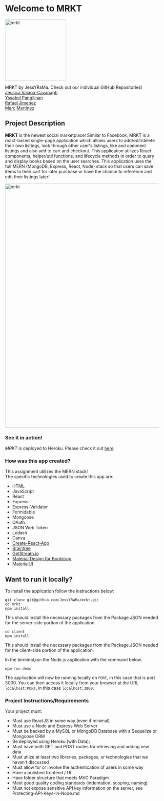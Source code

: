 # Welcome to MRKT

<img width="200" align = "center" alt="mrkt" src="https://user-images.githubusercontent.com/61812035/93033257-54ad0900-f5ea-11ea-9247-3c462b9c6ce9.png">

MRKT by JessYRaMa. Check out our individual GitHub Repositories!<br>
[Jessica Vaiana-Cavanagh](https://github.com/jessicavc)<br>
[Yssabel Pangilinan](https://github.com/YPangilinan)<br>
[Rafael Jimenez](https://github.com/Raffaj1208)<br>
[Marc Martinez](https://github.com/MarcM987)<br>

## Project Description
**MRKT** is the newest social marketplace! Similar to Facebook, MRKT is a react-based single-page application which allows users to add/edit/delete their own listings,
look through other user's listings, like and comment listings and also add to cart and checkout. This application utilizes React components, 
helper/util functions, and lifecycle methods in order to query and display books based on the user searches. 
This application uses the full MERN (MongoDB, Express, React, Node) stack so that users can save items to their cart for later purchase or have the chance
to reference and edit their listings later! <br>

<img width="800" align = "center" alt="mrkt" src="https://user-images.githubusercontent.com/61812035/93152634-082e0000-f6b4-11ea-9157-8b8d00d3e9ab.png">

### See it in action!
*MRKT* is deployed to Heroku. Please check it out [here](https://mrkt-jessyrama.herokuapp.com/)


### How was this app created?
This assignment utilizes the MERN stack!<br>
The specific technologies used to create this app are:
- HTML
- JavaScript
- React
- Express
- Express-Validator
- Formidable
- Mongoose
- OAuth
- JSON Web Token
- Lodash
- Canva
- [Create-React-App](https://github.com/facebook/create-react-app)
- [Braintree](https://www.braintreepayments.com/)
- [GetStream.io](https://getstream.io/)
- [Material Design for Bootstrap](https://mdbootstrap.com/docs/react/)
- [MaterialUI](https://material-ui.com/)


## Want to run it locally?
To install the application follow the instructions below:

	git clone git@github.com:JessYRaMa/mrkt.git
	cd mrkt
	npm install
  
  
This should install the necessary packages from the Package.JSON needed for the server-side portion of the application. 

	cd client
	npm install
  
  
This should install the necessary packages from the Package.JSON needed for the client-side portion of the application. 

In the terminal,run the Node.js application with the command below.

	npm run demo
  
The application will now be running locally on `PORT`, in this case that is port 3000. You can then access it locally from your browser at the URL `localhost:PORT`, in this case `localhost:3000`.


### Project Instructions/Requirements
Your project must:
* Must use ReactJS in some way (even if minimal)
* Must use a Node and Express Web Server
* Must be backed by a MySQL or MongoDB Database with a Sequelize or Mongoose ORM
* Be deployed using Heroku (with Data);
* Must have both GET and POST routes for retrieving and adding new data
* Must utlize at least two libraries, packages, or technologies that we haven't discussed
* Must allow for or involve the authentication of users in some way
* Have a polished frontend / UI
* Have folder structure that meets MVC Paradigm
* Meet good quality coding standards (indentation, scoping, naming)
* Must not expose sensitive API key information on the server, see Protecting-API-Keys-In-Node.md
